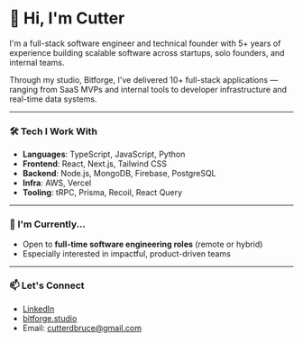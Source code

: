 # 👋 Hi, I'm Cutter

I'm a full-stack software engineer and technical founder with 5+ years of experience building scalable software across startups, solo founders, and internal teams.

Through my studio, Bitforge, I've delivered 10+ full-stack applications — ranging from SaaS MVPs and internal tools to developer infrastructure and real-time data systems.

---

### 🛠 Tech I Work With

- **Languages**: TypeScript, JavaScript, Python
- **Frontend**: React, Next.js, Tailwind CSS
- **Backend**: Node.js, MongoDB, Firebase, PostgreSQL
- **Infra**: AWS, Vercel
- **Tooling**: tRPC, Prisma, Recoil, React Query

---

### 📌 I'm Currently...

- Open to **full-time software engineering roles** (remote or hybrid)
- Especially interested in impactful, product-driven teams

---

### 📫 Let's Connect

- [LinkedIn](https://www.linkedin.com/in/cutter-bruce/)
- [bitforge.studio](https://www.bitforge.studio)
- Email: cutterdbruce@gmail.com
